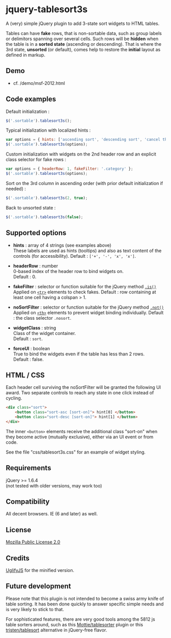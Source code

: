 jquery-tablesort3s
==================

A (very) simple jQuery plugin to add 3-state sort widgets to HTML tables.

Tables can have **fake** rows, that is non-sortable data, such as group labels or delimitors spanning over several cells. Such rows will be **hidden** when the table is in a **sorted state** (ascending or descending). That is where the 3rd state, **unsorted** (or default), comes help to restore the **initial** layout as defined in markup.


Demo
------------------

* cf. /demo/msf-2012.html


Code examples
------------------

Default initialization :  
```javascript  
$('.sortable').tablesort3s();
```

Typical initialization with localized hints :  
```javascript  
var options = { hints: ['ascending sort', 'descending sort', 'cancel the ascending sort', 'cancel the descending sort'] };  
$('.sortable').tablesort3s(options);
```

Custom initialization with widgets on the 2nd header row and an explicit class selector for fake rows :  
```javascript  
var options = { headerRow: 1, fakeFilter: '.category' };  
$('.sortable').tablesort3s(options);
```

Sort on the 3rd column in ascending order (with prior default initialization if needed) :  
```javascript  
$('.sortable').tablesort3s(2, true);
```

Back to unsorted state :  
```javascript  
$('.sortable').tablesort3s(false);
```


Supported options
------------------

* **hints** : array of 4 strings (see examples above)  
    These labels are used as hints (tooltips) and also as text content of the controls (for accessibility).
    Default : `['+', '-', 'x', 'x']`.

* **headerRow** : number  
    0-based index of the header row to bind widgets on.  
    Default : 0.

* **fakeFilter** : selector or function suitable for the jQuery method [`.is()`](https://api.jquery.com/is/)
    Applied on [`<tr>`](https://developer.mozilla.org/en-US/docs/Web/HTML/Element/tr) elements to check fakes.
    Default : row containing at least one cell having a colspan > 1.

* **noSortFilter** : selector or function suitable for the jQuery method [`.not()`](https://api.jquery.com/not/)
    Applied on [`<th>`](https://developer.mozilla.org/en-US/docs/Web/HTML/Element/th) elements to prevent widget binding individually.
    Default : the class selector `.nosort`.

* **widgetClass** : string  
    Class of the widget container.  
    Default : `sort`.

* **forceUI** : boolean  
    True to bind the widgets even if the table has less than 2 rows.  
    Default : false.


HTML / CSS
------------------

Each header cell surviving the noSortFilter will be granted the following UI award. Two separate controls to reach any state in one click instead of cycling.  

```html  
<div class="sort">  
	<button class="sort-asc [sort-on]"> hint[0] </button>
	<button class="sort-desc [sort-on]"> hint[1] </button>
</div>
```

The inner `<button>` elements receive the additional class "sort-on" when they become active (mutually exclusive), either via an UI event or from code.

See the file "css/tablesort3s.css" for an example of widget styling.


Requirements
------------------

jQuery >= 1.6.4  
(not tested with older versions, may work too)


Compatibility
------------------

All decent browsers. IE (6 and later) as well.


License
------------------

[Mozilla Public License 2.0](https://www.mozilla.org/en-US/MPL/2.0/)


Credits
------------------

[UglifyJS](https://github.com/mishoo/UglifyJS) for the minified version.


Future development
------------------

Please note that this plugin is not intended to become a swiss army knife of table sorting. It has been done quickly to answer specific simple needs and is very likely to stick to that.

For sophisticated features, there are very good tools among the 5812 js table sorters around, such as this [Mottie/tablesorter](https://github.com/Mottie/tablesorter) plugin or this [tristen/tablesort](https://github.com/tristen/tablesort) alternative in jQuery-free flavor.
